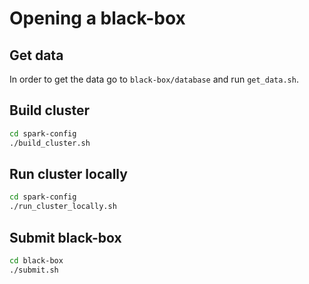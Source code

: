 # Opening a black-box


## Get data

In order to get the data go to `black-box/database` and run `get_data.sh`.

## Build cluster

```bash
cd spark-config
./build_cluster.sh
```

## Run cluster locally

```bash
cd spark-config
./run_cluster_locally.sh
```

## Submit black-box

```bash
cd black-box
./submit.sh
```
